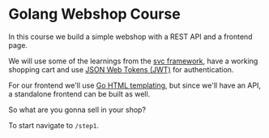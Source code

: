 # Golang Webshop Course

In this course we build a simple webshop with a REST API and a frontend page.

We will use some of the learnings from the [svc framework](https://blog.gerbenjacobs.nl/svc-an-opinionated-go-service-framework/), 
have a working shopping cart and use [JSON Web Tokens (JWT)](https://jwt.io/) for authentication.

For our frontend we'll use [Go HTML templating](https://gowebexamples.com/templates/), 
but since we'll have an API, a standalone frontend can be built as well.

So what are you gonna sell in your shop?

To start navigate to `/step1`.